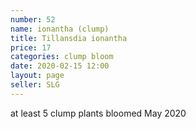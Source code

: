 ```yaml
---
number: 52
name: ionantha (clump)
title: Tillansdia ionantha
price: 17
categories: clump bloom 
date: 2020-02-15 12:00
layout: page
seller: SLG
---
```

at least 5 clump plants bloomed May 2020
